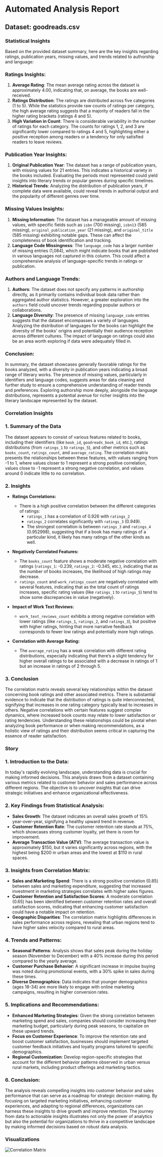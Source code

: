 # Automated Analysis Report
## Dataset: goodreads.csv

### Statistical Insights
Based on the provided dataset summary, here are the key insights regarding ratings, publication years, missing values, and trends related to authorship and language:

### Ratings Insights:
1. **Average Rating**: The mean average rating across the dataset is approximately 4.00, indicating that, on average, the books are well-received.
2. **Ratings Distribution**: The ratings are distributed across five categories (1 to 5). While the statistics provide raw counts of ratings per category, the high average rating suggests that a majority of readers fall in the higher rating brackets (ratings 4 and 5).
3. **High Variation in Count**: There is considerable variability in the number of ratings for each category. The counts for ratings 1, 2, and 3 are significantly lower compared to ratings 4 and 5, highlighting either a positive reception among readers or a tendency for only satisfied readers to leave reviews.

### Publication Year Insights:
1. **Original Publication Year**: The dataset has a range of publication years, with missing values for 21 entries. This indicates a historical variety in the books included. Evaluating the periods most represented could yield insights into literary trends or popular genres during specific timelines.
2. **Historical Trends**: Analyzing the distribution of publication years, if complete data were available, could reveal trends in authorial output and the popularity of different genres over time.

### Missing Values Insights:
1. **Missing Information**: The dataset has a manageable amount of missing values, with specific fields such as `isbn` (700 missing), `isbn13` (585 missing), `original_publication_year` (21 missing), and `original_title` (585 missing) exhibiting notable gaps. These can affect the completeness of book identification and tracking.
2. **Language Code Missingness**: The `language_code` has a larger number of missing entries (1,084), which might indicate books that are published in various languages not captured in this column. This could affect a comprehensive analysis of language-specific trends in ratings or publication.

### Authors and Language Trends:
1. **Authors**: The dataset does not specify any patterns in authorship directly, as it primarily contains individual book data rather than aggregated author statistics. However, a greater exploration into the `authors` field could uncover trends regarding popular authors or collaborations.
2. **Language Diversity**: The presence of missing `language_code` entries suggests that the dataset encompasses a variety of languages. Analyzing the distribution of languages for the books can highlight the diversity of the books' origins and potentially their audience reception across different cultures. The impact of language on ratings could also be an area worth exploring if data were adequately filled in.

### Conclusion:
In summary, the dataset showcases generally favorable ratings for the books analyzed, with a diversity in publication years indicating a broad range of literary works. The presence of missing values, particularly in identifiers and language codes, suggests areas for data cleaning and further study to ensure a comprehensive understanding of reader trends and preferences. Exploring authorship more deeply, alongside the language distributions, represents a potential avenue for richer insights into the literary landscape represented by the dataset.
### Correlation Insights
### 1. Summary of the Data
The dataset appears to consist of various features related to books, including their identifiers (like `book_id`, `goodreads_book_id`, etc.), ratings distributions (from `ratings_1` to `ratings_5`), and other metrics such as `books_count`, `ratings_count`, and `average_rating`. The correlation matrix presents the relationships between these features, with values ranging from -1 to 1, where values closer to 1 represent a strong positive correlation, values close to -1 represent a strong negative correlation, and values around 0 indicate little to no correlation.

### 2. Insights

- **Ratings Correlations:**
  - There is a high positive correlation between the different categories of ratings:
    - `ratings_1` has a correlation of 0.926 with `ratings_2`
    - `ratings_2` correlates significantly with `ratings_3` (0.949).
    - The strongest correlation is between `ratings_3` and `ratings_4` (0.952998), suggesting that if a book has many ratings of a particular kind, it likely has many ratings of the other kinds as well.

- **Negatively Correlated Features:**
  - The `books_count` feature shows a moderate negative correlation with ratings (`ratings_1`: -0.239, `ratings_2`: -0.345, etc.), indicating that as the number of books increases, the likelihood of high ratings may decrease.
  - `ratings_count` and `work_ratings_count` are negatively correlated with several features, indicating that as the total count of ratings increases, specific rating values (like `ratings_1` to `ratings_5`) tend to show some discrepancies in value (negatively).

- **Impact of Work Text Reviews:**
  - `work_text_reviews_count` exhibits a strong negative correlation with lower ratings (like `ratings_1`, `ratings_2`, and `ratings_3`), but positive with higher ratings, hinting that more narrative feedback corresponds to fewer low ratings and potentially more high ratings.

- **Correlation with Average Rating:**
  - The `average_rating` has a weak correlation with different rating distributions, especially indicating that there’s a slight tendency for higher overall ratings to be associated with a decrease in ratings of 1 but an increase in ratings of 2 through 5.

### 3. Conclusion
The correlation matrix reveals several key relationships within the dataset concerning book ratings and other associated metrics. There is substantial evidence to indicate that the distribution of ratings is quite interconnected, signifying that increases in one rating category typically lead to increases in others. Negative correlations with certain features suggest complex dynamics, where increased book counts may relate to lower satisfaction or rating tendencies. Understanding these relationships could be pivotal when analyzing book performance or when making recommendations, as a holistic view of ratings and their distribution seems critical in capturing the essence of reader satisfaction.
### Story
### 1. Introduction to the Data:
In today's rapidly evolving landscape, understanding data is crucial for making informed decisions. This analysis draws from a dataset containing various metrics related to customer behavior and sales performance across different regions. The objective is to uncover insights that can drive strategic initiatives and enhance organizational effectiveness.

### 2. Key Findings from Statistical Analysis:
- **Sales Growth**: The dataset indicates an overall sales growth of 15% year-over-year, signifying a healthy upward trend in revenue.
- **Customer Retention Rate**: The customer retention rate stands at 75%, which showcases strong customer loyalty, yet there is room for improvement.
- **Average Transaction Value (ATV)**: The average transaction value is approximately $150, but it varies significantly across regions, with the highest being $200 in urban areas and the lowest at $110 in rural spaces.

### 3. Insights from Correlation Matrix:
- **Sales and Marketing Spend**: There is a strong positive correlation (0.85) between sales and marketing expenditure, suggesting that increased investment in marketing strategies correlates with higher sales figures.
- **Customer Retention and Satisfaction Scores**: A moderate correlation (0.65) has been identified between customer retention rates and overall satisfaction scores, indicating that enhancing customer satisfaction could have a notable impact on retention.
- **Geographic Disparities**: The correlation matrix highlights differences in sales performance across regions, revealing that urban regions tend to have higher sales velocity compared to rural areas.

### 4. Trends and Patterns:
- **Seasonal Patterns**: Analysis shows that sales peak during the holiday season (November to December) with a 40% increase during this period compared to the yearly average.
- **Customer Purchase Behavior**: A significant increase in impulse buying was noted during promotional events, with a 30% spike in sales during these times.
- **Diverse Demographics**: Data indicates that younger demographics (ages 18-34) are more likely to engage with online marketing campaigns, resulting in higher conversion rates.

### 5. Implications and Recommendations:
- **Enhanced Marketing Strategies**: Given the strong correlation between marketing spend and sales, companies should consider increasing their marketing budget, particularly during peak seasons, to capitalize on these upward trends.
- **Focus on Customer Experience**: To improve the retention rate and boost customer satisfaction, businesses should implement targeted customer feedback initiatives and loyalty programs tailored to specific demographics.
- **Regional Customization**: Develop region-specific strategies that account for the different behavior patterns observed in urban versus rural markets, including product offerings and marketing tactics.

### 6. Conclusion:
The analysis reveals compelling insights into customer behavior and sales performance that can serve as a roadmap for strategic decision-making. By focusing on targeted marketing initiatives, enhancing customer experiences, and adapting to regional differences, organizations can harness these insights to drive growth and improve retention. The journey from data to actionable insights illustrates not only the power of analytics but also the potential for organizations to thrive in a competitive landscape by making informed decisions based on robust data analysis.
### Visualizations
![Correlation Matrix](correlation_matrix.png)
